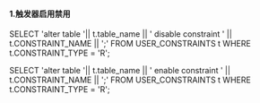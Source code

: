 #### 1.触发器启用禁用

SELECT 'alter table '|| t.table_name || ' disable constraint ' || t.CONSTRAINT_NAME || ';' FROM USER_CONSTRAINTS t WHERE t.CONSTRAINT_TYPE = 'R';

SELECT 'alter table '|| t.table_name || ' enable constraint ' || t.CONSTRAINT_NAME || ';' FROM USER_CONSTRAINTS t WHERE t.CONSTRAINT_TYPE = 'R';